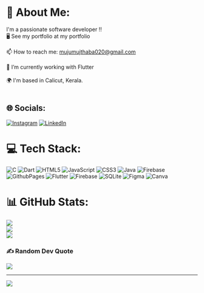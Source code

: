 # 💫 About Me:
I'm a passionate software developer !!<br>🖥️ See my portfolio at my portfolio<br><br>📫 How to reach me: mujumujthaba020@gmail.com<br><br>🌱 I’m currently working with Flutter<br><br>🌍 I'm based in Calicut, Kerala.<br><br>


## 🌐 Socials:
[![Instagram](https://img.shields.io/badge/Instagram-%23E4405F.svg?logo=Instagram&logoColor=white)](https://instagram.com/m_ujthaba__) [![LinkedIn](https://img.shields.io/badge/LinkedIn-%230077B5.svg?logo=linkedin&logoColor=white)](https://www.linkedin.com/in/muhammed-mujthaba-3528132ab/)

# 💻 Tech Stack:
![C](https://img.shields.io/badge/c-%2300599C.svg?style=flat&logo=c&logoColor=white) ![Dart](https://img.shields.io/badge/dart-%230175C2.svg?style=flat&logo=dart&logoColor=white) ![HTML5](https://img.shields.io/badge/html5-%23E34F26.svg?style=flat&logo=html5&logoColor=white) ![JavaScript](https://img.shields.io/badge/javascript-%23323330.svg?style=flat&logo=javascript&logoColor=%23F7DF1E) ![CSS3](https://img.shields.io/badge/css3-%231572B6.svg?style=flat&logo=css3&logoColor=white) ![Java](https://img.shields.io/badge/java-%23ED8B00.svg?style=flat&logo=openjdk&logoColor=white) ![Firebase](https://img.shields.io/badge/firebase-%23039BE5.svg?style=flat&logo=firebase) ![GithubPages](https://img.shields.io/badge/github%20pages-121013?style=flat&logo=github&logoColor=white) ![Flutter](https://img.shields.io/badge/Flutter-%2302569B.svg?style=flat&logo=Flutter&logoColor=white) ![Firebase](https://img.shields.io/badge/Firebase-039BE5?style=flat&logo=Firebase&logoColor=white) ![SQLite](https://img.shields.io/badge/sqlite-%2307405e.svg?style=flat&logo=sqlite&logoColor=white) ![Figma](https://img.shields.io/badge/figma-%23F24E1E.svg?style=flat&logo=figma&logoColor=white) ![Canva](https://img.shields.io/badge/Canva-%2300C4CC.svg?style=flat&logo=Canva&logoColor=white)
# 📊 GitHub Stats:
![](https://github-readme-stats.vercel.app/api?username=mujthabakk&theme=dark&hide_border=false&include_all_commits=false&count_private=false)<br/>
![](https://github-readme-streak-stats.herokuapp.com/?user=mujthabakk&theme=dark&hide_border=false)<br/>
![](https://github-readme-stats.vercel.app/api/top-langs/?username=mujthabakk&theme=dark&hide_border=false&include_all_commits=false&count_private=false&layout=compact)

### ✍️ Random Dev Quote
![](https://quotes-github-readme.vercel.app/api?type=horizontal&theme=radical)

---
[![](https://visitcount.itsvg.in/api?id=mujthabakk&icon=7&color=2)](https://visitcount.itsvg.in)

<!-- Proudly created with GPRM ( https://gprm.itsvg.in ) -->

